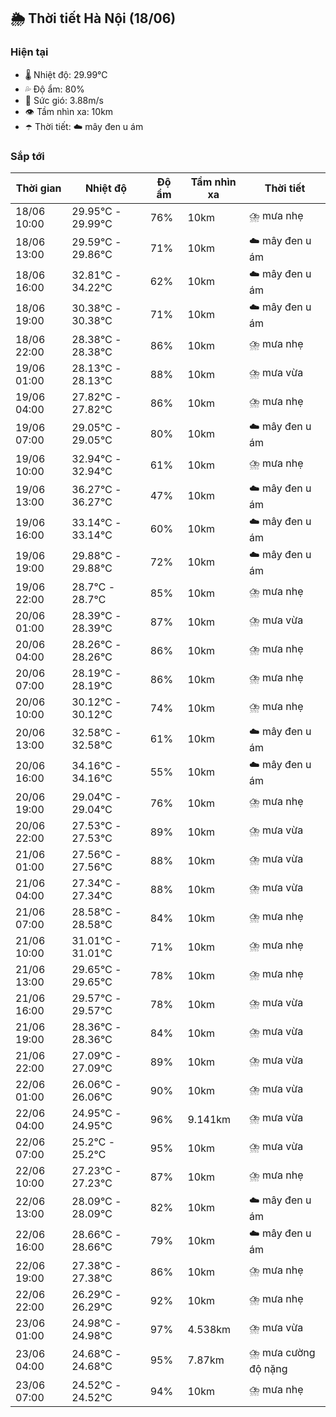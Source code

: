 ## 🌦️ Thời tiết Hà Nội (18/06)

### Hiện tại

- 🌡️ Nhiệt độ: 29.99℃
- 💦 Độ ẩm: 80%
- 💨 Sức gió: 3.88m/s
- 👁️ Tầm nhìn xa: 10km
- ☂️ Thời tiết: ☁️ mây đen u ám

### Sắp tới

| Thời gian | Nhiệt độ | Độ ẩm | Tầm nhìn xa | Thời tiết |
| --- | --- | --- | --- | --- |
| 18/06 10:00 | 29.95℃ - 29.99℃ | 76% | 10km | ⛈️ mưa nhẹ |
| 18/06 13:00 | 29.59℃ - 29.86℃ | 71% | 10km | ☁️ mây đen u ám |
| 18/06 16:00 | 32.81℃ - 34.22℃ | 62% | 10km | ☁️ mây đen u ám |
| 18/06 19:00 | 30.38℃ - 30.38℃ | 71% | 10km | ☁️ mây đen u ám |
| 18/06 22:00 | 28.38℃ - 28.38℃ | 86% | 10km | ⛈️ mưa nhẹ |
| 19/06 01:00 | 28.13℃ - 28.13℃ | 88% | 10km | ⛈️ mưa vừa |
| 19/06 04:00 | 27.82℃ - 27.82℃ | 86% | 10km | ⛈️ mưa nhẹ |
| 19/06 07:00 | 29.05℃ - 29.05℃ | 80% | 10km | ☁️ mây đen u ám |
| 19/06 10:00 | 32.94℃ - 32.94℃ | 61% | 10km | ⛈️ mưa nhẹ |
| 19/06 13:00 | 36.27℃ - 36.27℃ | 47% | 10km | ☁️ mây đen u ám |
| 19/06 16:00 | 33.14℃ - 33.14℃ | 60% | 10km | ☁️ mây đen u ám |
| 19/06 19:00 | 29.88℃ - 29.88℃ | 72% | 10km | ☁️ mây đen u ám |
| 19/06 22:00 | 28.7℃ - 28.7℃ | 85% | 10km | ⛈️ mưa nhẹ |
| 20/06 01:00 | 28.39℃ - 28.39℃ | 87% | 10km | ⛈️ mưa vừa |
| 20/06 04:00 | 28.26℃ - 28.26℃ | 86% | 10km | ⛈️ mưa nhẹ |
| 20/06 07:00 | 28.19℃ - 28.19℃ | 86% | 10km | ⛈️ mưa nhẹ |
| 20/06 10:00 | 30.12℃ - 30.12℃ | 74% | 10km | ⛈️ mưa nhẹ |
| 20/06 13:00 | 32.58℃ - 32.58℃ | 61% | 10km | ☁️ mây đen u ám |
| 20/06 16:00 | 34.16℃ - 34.16℃ | 55% | 10km | ☁️ mây đen u ám |
| 20/06 19:00 | 29.04℃ - 29.04℃ | 76% | 10km | ⛈️ mưa nhẹ |
| 20/06 22:00 | 27.53℃ - 27.53℃ | 89% | 10km | ⛈️ mưa vừa |
| 21/06 01:00 | 27.56℃ - 27.56℃ | 88% | 10km | ⛈️ mưa vừa |
| 21/06 04:00 | 27.34℃ - 27.34℃ | 88% | 10km | ⛈️ mưa vừa |
| 21/06 07:00 | 28.58℃ - 28.58℃ | 84% | 10km | ⛈️ mưa nhẹ |
| 21/06 10:00 | 31.01℃ - 31.01℃ | 71% | 10km | ⛈️ mưa nhẹ |
| 21/06 13:00 | 29.65℃ - 29.65℃ | 78% | 10km | ⛈️ mưa nhẹ |
| 21/06 16:00 | 29.57℃ - 29.57℃ | 78% | 10km | ⛈️ mưa vừa |
| 21/06 19:00 | 28.36℃ - 28.36℃ | 84% | 10km | ⛈️ mưa vừa |
| 21/06 22:00 | 27.09℃ - 27.09℃ | 89% | 10km | ⛈️ mưa vừa |
| 22/06 01:00 | 26.06℃ - 26.06℃ | 90% | 10km | ⛈️ mưa vừa |
| 22/06 04:00 | 24.95℃ - 24.95℃ | 96% | 9.141km | ⛈️ mưa vừa |
| 22/06 07:00 | 25.2℃ - 25.2℃ | 95% | 10km | ⛈️ mưa vừa |
| 22/06 10:00 | 27.23℃ - 27.23℃ | 87% | 10km | ⛈️ mưa nhẹ |
| 22/06 13:00 | 28.09℃ - 28.09℃ | 82% | 10km | ☁️ mây đen u ám |
| 22/06 16:00 | 28.66℃ - 28.66℃ | 79% | 10km | ☁️ mây đen u ám |
| 22/06 19:00 | 27.38℃ - 27.38℃ | 86% | 10km | ⛈️ mưa nhẹ |
| 22/06 22:00 | 26.29℃ - 26.29℃ | 92% | 10km | ⛈️ mưa nhẹ |
| 23/06 01:00 | 24.98℃ - 24.98℃ | 97% | 4.538km | ⛈️ mưa vừa |
| 23/06 04:00 | 24.68℃ - 24.68℃ | 95% | 7.87km | ⛈️ mưa cường độ nặng |
| 23/06 07:00 | 24.52℃ - 24.52℃ | 94% | 10km | ⛈️ mưa nhẹ |
